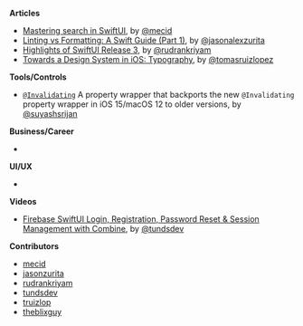 
**Articles**

* [Mastering search in SwiftUI](https://swiftwithmajid.com/2021/06/23/mastering-search-in-swiftui/), by [@mecid](https://twitter.com/mecid)
* [Linting vs Formatting: A Swift Guide (Part 1)](https://jasonzurita.com/linting-and-formatting-swift-part-1/), by [@jasonalexzurita](https://twitter.com/jasonalexzurita)
* [Highlights of SwiftUI Release 3](https://rudrank.blog/highlights-swiftui-3), by [@rudrankriyam](https://twitter.com/rudrankriyam)
* [Towards a Design System in iOS: Typography](https://medium.com/engineering-at-goodnotes/design-system-ios-typography-9459cb842673), by [@tomasruizlopez](https://twitter.com/tomasruizlopez)

**Tools/Controls**

* [`@Invalidating`](https://github.com/theblixguy/Invalidating) A property wrapper that backports the new `@Invalidating` property wrapper in iOS 15/macOS 12 to older versions, by [@suyashsrijan](https://twitter.com/suyashsrijan)

**Business/Career**

*

**UI/UX**

*

**Videos**

* [Firebase SwiftUI Login, Registration, Password Reset & Session Management with Combine](https://youtu.be/5gIuYHn9nOc), by [@tundsdev](https://twitter.com/tundsdev)

**Contributors**

* [mecid](https://github.com/mecid)
* [jasonzurita](https://github.com/jasonzurita)
* [rudrankriyam](https://github.com/rudrankriyam)
* [tundsdev](https://github.com/tunds)
* [truizlop](https://github.com/truizlop)
* [theblixguy](https://github.com/theblixguy)
